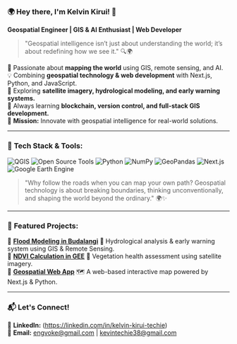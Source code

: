 ### 🌍 Hey there, I'm Kelvin Kirui! 🚀

**Geospatial Engineer | GIS & AI Enthusiast | Web Developer**  
> "Geospatial intelligence isn’t just about understanding the world; it’s about redefining how we see it." 🔍🌍

🔭 Passionate about **mapping the world** using GIS, remote sensing, and AI.  
💡 Combining **geospatial technology & web development** with Next.js, Python, and JavaScript.  
📡 Exploring **satellite imagery, hydrological modeling, and early warning systems.**  
🚀 Always learning **blockchain, version control, and full-stack GIS development.**  
🎯 **Mission:** Innovate with geospatial intelligence for real-world solutions.  


---

### 🚀 **Tech Stack & Tools:**

![QGIS](https://img.shields.io/badge/QGIS-589632?style=for-the-badge&logo=qgis&logoColor=white)
![Open Source Tools](https://img.shields.io/badge/Open%20Source-008080?style=for-the-badge&logo=opensourceinitiative&logoColor=white)
![Python](https://img.shields.io/badge/Python-3776AB?style=for-the-badge&logo=python&logoColor=white)
![NumPy](https://img.shields.io/badge/NumPy-013243?style=for-the-badge&logo=numpy&logoColor=white)
![GeoPandas](https://img.shields.io/badge/GeoPandas-ff7043?style=for-the-badge&logo=pandas&logoColor=white)
![Next.js](https://img.shields.io/badge/Next.js-000000?style=for-the-badge&logo=next.js&logoColor=white)
![Google Earth Engine](https://img.shields.io/badge/Google%20Earth%20Engine-34A853?style=for-the-badge&logo=google-earth&logoColor=white)

> "Why follow the roads when you can map your own path? Geospatial technology is about breaking boundaries, thinking unconventionally, and shaping the world beyond the ordinary." 🌍✨


---

### 🚀 **Featured Projects:**

🔹 **[Flood Modeling in Budalangi](https://github.com/your-username/flood-modeling)** 🌊 Hydrological analysis & early warning system using GIS & Remote Sensing.  
🔹 **[NDVI Calculation in GEE](https://github.com/your-username/ndvi-analysis)** 🌱 Vegetation health assessment using satellite imagery.  
🔹 **[Geospatial Web App](https://github.com/your-username/geospatial-app)** 🗺️ A web-based interactive map powered by Next.js & Python.  

---

### 📬 **Let's Connect!**

💼 **LinkedIn:** (https://linkedin.com/in/kelvin-kirui-techie)   
📧 **Email:** engvoke@gmail.com | kevintechie38@gmail.com
